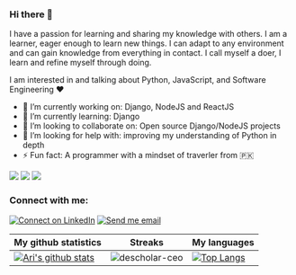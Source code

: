 ### Hi there 👋

I have a passion for learning and sharing my knowledge with others. I am a learner, eager enough to learn new things. I can adapt to any environment and can gain knowledge from everything in contact. I call myself a doer, I learn and refine myself through doing.

I am interested in and talking about Python, JavaScript, and Software Engineering ♥️

- 🔭 I’m currently working on: Django, NodeJS and ReactJS
- 🌱 I’m currently learning: Django
- 👯 I’m looking to collaborate on: Open source Django/NodeJS projects
- 🤔 I’m looking for help with: improving my understanding of Python in depth
- ⚡ Fun fact: A programmer with a mindset of traverler from 🇵🇰

![](https://img.shields.io/badge/Language-JavaScript-green) 
![](https://img.shields.io/badge/Stack-PERN-blue)
![](https://komarev.com/ghpvc/?username=ikrma47&style=flat-square&color=blue)

### Connect with me:
[![Connect on LinkedIn](https://img.shields.io/badge/--linkedin?label=LinkedIn&logo=LinkedIn&style=social)](https://www.linkedin.com/in/ikrma-ahmad/) [![Send me email](https://img.shields.io/badge/--gmail?label=Gmail&logo=Gmail&style=social)](mailto:ikrmaahmad47@gmail.com)


|My github statistics|Streaks|My languages|
|-|-|-|
|[![Ari's github stats](https://github-readme-stats.vercel.app/api?username=ikrma47&show_icons=true&theme=dark&hide_title=true)](https://github.com/ikrma47)|![descholar-ceo](https://github-readme-streak-stats.herokuapp.com/?user=ikrma47&theme=dark)|[![Top Langs](https://github-readme-stats.vercel.app/api/top-langs/?username=ikrma47&show_icons=true&theme=dark&layout=compact&hide_title=true)](https://github.com/ikrma47)

